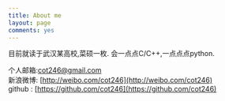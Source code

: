 ```yaml
---
title: About me
layout: page
comments: yes
---
```


目前就读于武汉某高校,菜硕一枚.
会一点点C/C++,一点点点python.      
     

个人邮箱:cot246@gmail.com      
新浪微博: [http://weibo.com/cot246](http://weibo.com/cot246)      
github : [https://github.com/cot246](https://github.com/cot246)      

